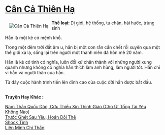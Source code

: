 <a href="https://utruyen.com/can-ca-thien-ha/17518/" title="Cân Cả Thiên Hạ"><h1>Cân Cả Thiên Hạ</h1></a><div style="display:table"><img align="right" style="float: left; padding: 10px;" src="https://utruyen.com/images/story/200x260/can-ca-thien-ha.jpg" alt="Cân Cả Thiên Hạ"><b>Thể loại: </b>Dị giới, hệ thống, tu chân, hài hước, trùng sinh<p></p>Hắn là một kẻ có mệnh khổ.<p></p>Trong một đêm trời đất âm u, hắn bị một con rắn cắn chết rồi xuyên qua một thế giới xa lạ, sống lại trên người một thanh niên đã hôn mê 20 năm.<p></p>Hắn là kẻ có tình có nghĩa, luôn đối xử chân thành với những người xung quanh nhưng không có nghĩa hắn thích làm anh hùng, làm người tốt. Hắn chỉ vì hắn và người thân của hắn.<p></p>Từ đây cuộc hành trình tiến lên đỉnh cao của cuộc đời hắn được bắt đầu. </div><p><br><b>Truyện Hay Khác :</b></p><a href="https://utruyen.com/nam-than-quoc-dan-cuu-thieu-xin-thinh-giao-chu-ut-tong-tai-yeu-khong-nao/19254/" alt="Nam Thần Quốc Dân, Cửu Thiếu Xin Thỉnh Giáo (Chú Út Tổng Tài Yêu Không Nào)">Nam Thần Quốc Dân, Cửu Thiếu Xin Thỉnh Giáo (Chú Út Tổng Tài Yêu Không Nào)</a><br/><a href="https://truyenngontinhay.wordpress.com/2019/10/03/truoc-ghet-sau-yeu-hoan-doi-the/" alt="Trước Ghét Sau Yêu, Hoán Đổi Thê">Trước Ghét Sau Yêu, Hoán Đổi Thê</a><br/><a href="https://github.com/quanluxury/ngontinhhot/tree/master/truyenhay/21521/" alt="Shock Tình">Shock Tình</a><br/><a href="https://github.com/quanluxury/truyenhot/tree/master/truyenhay/13803/" alt="Liên Minh Chi Thần">Liên Minh Chi Thần</a><br/>